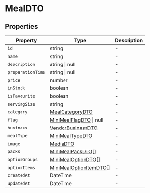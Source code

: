 # MealDTO

## Properties

| Property | Type | Description |
|----------|------|-------------|
| `id` | string | - |
| `name` | string | - |
| `description` | string \| null | - |
| `preparationTime` | string \| null | - |
| `price` | number | - |
| `inStock` | boolean | - |
| `isFavourite` | boolean | - |
| `servingSize` | string | - |
| `category` | [MealCategoryDTO](../dtos/MealCategoryDTO.md) | - |
| `flag` | [MiniMealFlagDTO](../dtos/MiniMealFlagDTO.md) \| null | - |
| `business` | [VendorBusinessDTO](../dtos/VendorBusinessDTO.md) | - |
| `mealType` | [MiniMealTypeDTO](../dtos/MiniMealTypeDTO.md) | - |
| `image` | [MediaDTO](../dtos/MediaDTO.md) | - |
| `packs` | [MiniMealPackDTO](../dtos/MiniMealPackDTO.md)[] | - |
| `optionGroups` | [MiniMealOptionDTO](../dtos/MiniMealOptionDTO.md)[] | - |
| `optionItems` | [MiniMealOptionItemDTO](../dtos/MiniMealOptionItemDTO.md)[] | - |
| `createdAt` | DateTime | - |
| `updatedAt` | DateTime | - |
